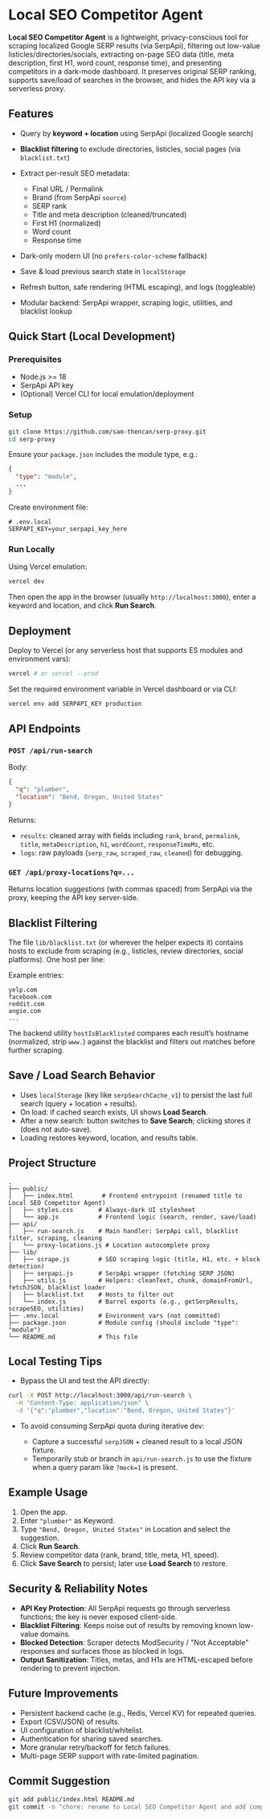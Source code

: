# Local SEO Competitor Agent

**Local SEO Competitor Agent** is a lightweight, privacy-conscious tool for scraping localized Google SERP results (via SerpApi), filtering out low-value listicles/directories/socials, extracting on-page SEO data (title, meta description, first H1, word count, response time), and presenting competitors in a dark-mode dashboard. It preserves original SERP ranking, supports save/load of searches in the browser, and hides the API key via a serverless proxy.

## Features

* Query by **keyword + location** using SerpApi (localized Google search)
* **Blacklist filtering** to exclude directories, listicles, social pages (via `blacklist.txt`)
* Extract per-result SEO metadata:

  * Final URL / Permalink
  * Brand (from SerpApi `source`)
  * SERP rank
  * Title and meta description (cleaned/truncated)
  * First H1 (normalized)
  * Word count
  * Response time
* Dark-only modern UI (no `prefers-color-scheme` fallback)
* Save & load previous search state in `localStorage`
* Refresh button, safe rendering (HTML escaping), and logs (toggleable)
* Modular backend: SerpApi wrapper, scraping logic, utilities, and blacklist lookup

## Quick Start (Local Development)

### Prerequisites

* Node.js >= 18
* SerpApi API key
* (Optional) Vercel CLI for local emulation/deployment

### Setup

```sh
git clone https://github.com/sam-thencan/serp-proxy.git
cd serp-proxy
```

Ensure your `package.json` includes the module type, e.g.:

```json
{
  "type": "module",
  ...
}
```

Create environment file:

```env
# .env.local
SERPAPI_KEY=your_serpapi_key_here
```

### Run Locally

Using Vercel emulation:

```sh
vercel dev
```

Then open the app in the browser (usually `http://localhost:3000`), enter a keyword and location, and click **Run Search**.

## Deployment

Deploy to Vercel (or any serverless host that supports ES modules and environment vars):

```sh
vercel # or vercel --prod
```

Set the required environment variable in Vercel dashboard or via CLI:

```sh
vercel env add SERPAPI_KEY production
```

## API Endpoints

### `POST /api/run-search`

Body:

```json
{
  "q": "plumber",
  "location": "Bend, Oregon, United States"
}
```

Returns:

* `results`: cleaned array with fields including `rank`, `brand`, `permalink`, `title`, `metaDescription`, `h1`, `wordCount`, `responseTimeMs`, etc.
* `logs`: raw payloads (`serp_raw`, `scraped_raw`, `cleaned`) for debugging.

### `GET /api/proxy-locations?q=...`

Returns location suggestions (with commas spaced) from SerpApi via the proxy, keeping the API key server-side.

## Blacklist Filtering

The file `lib/blacklist.txt` (or wherever the helper expects it) contains hosts to exclude from scraping (e.g., listicles, review directories, social platforms). One host per line:

Example entries:

```
yelp.com
facebook.com
reddit.com
angie.com
...
```

The backend utility `hostIsBlacklisted` compares each result’s hostname (normalized, strip `www.`) against the blacklist and filters out matches before further scraping.

## Save / Load Search Behavior

* Uses `localStorage` (key like `serpSearchCache_v1`) to persist the last full search (query + location + results).
* On load: if cached search exists, UI shows **Load Search**.
* After a new search: button switches to **Save Search**; clicking stores it (does not auto-save).
* Loading restores keyword, location, and results table.

## Project Structure

```
.
├── public/
│   ├── index.html        # Frontend entrypoint (renamed title to Local SEO Competitor Agent)
│   ├── styles.css       # Always-dark UI stylesheet
│   └── app.js           # Frontend logic (search, render, save/load)
├── api/
│   ├── run-search.js    # Main handler: SerpApi call, blacklist filter, scraping, cleaning
│   └── proxy-locations.js # Location autocomplete proxy
├── lib/
│   ├── scrape.js        # SEO scraping logic (title, H1, etc. + block detection)
│   ├── serpapi.js       # SerpApi wrapper (fetching SERP JSON)
│   ├── utils.js         # Helpers: cleanText, chunk, domainFromUrl, fetchJSON, blacklist loader
│   ├── blacklist.txt    # Hosts to filter out
│   └── index.js         # Barrel exports (e.g., getSerpResults, scrapeSEO, utilities)
├── .env.local           # Environment vars (not committed)
├── package.json         # Module config (should include "type": "module")
└── README.md            # This file
```

## Local Testing Tips

* Bypass the UI and test the API directly:

```sh
curl -X POST http://localhost:3000/api/run-search \
  -H "Content-Type: application/json" \
  -d '{"q":"plumber","location":"Bend, Oregon, United States"}'
```

* To avoid consuming SerpApi quota during iterative dev:

  * Capture a successful `serpJSON` + cleaned result to a local JSON fixture.
  * Temporarily stub or branch in `api/run-search.js` to use the fixture when a query param like `?mock=1` is present.

## Example Usage

1. Open the app.
2. Enter `"plumber"` as Keyword.
3. Type `"Bend, Oregon, United States"` in Location and select the suggestion.
4. Click **Run Search**.
5. Review competitor data (rank, brand, title, meta, H1, speed).
6. Click **Save Search** to persist; later use **Load Search** to restore.

## Security & Reliability Notes

* **API Key Protection**: All SerpApi requests go through serverless functions; the key is never exposed client-side.
* **Blacklist Filtering**: Keeps noise out of results by removing known low-value domains.
* **Blocked Detection**: Scraper detects ModSecurity / "Not Acceptable" responses and surfaces those as blocked in logs.
* **Output Sanitization**: Titles, metas, and H1s are HTML-escaped before rendering to prevent injection.

## Future Improvements

* Persistent backend cache (e.g., Redis, Vercel KV) for repeated queries.
* Export (CSV/JSON) of results.
* UI configuration of blacklist/whitelist.
* Authentication for sharing saved searches.
* More granular retry/backoff for fetch failures.
* Multi-page SERP support with rate-limited pagination.

## Commit Suggestion

```sh
git add public/index.html README.md
git commit -m "chore: rename to Local SEO Competitor Agent and add comprehensive README"
```